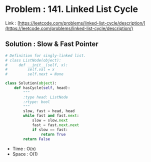 # Problem : 141. Linked List Cycle
Link : [https://leetcode.com/problems/linked-list-cycle/description/](https://leetcode.com/problems/linked-list-cycle/description/)

## Solution : Slow & Fast Pointer
```python
# Definition for singly-linked list.
# class ListNode(object):
#     def __init__(self, x):
#         self.val = x
#         self.next = None

class Solution(object):
    def hasCycle(self, head):
        """
        :type head: ListNode
        :rtype: bool
        """
        slow, fast = head, head
        while fast and fast.next:
            slow = slow.next
            fast = fast.next.next
            if slow == fast:
                return True
        return False
```
- Time : O(n)
- Space : O(1)

